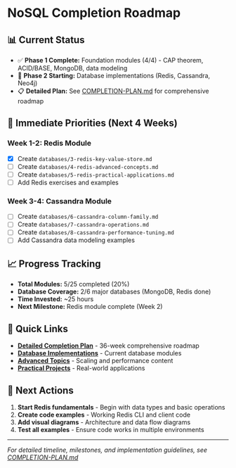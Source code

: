 # NoSQL Completion Roadmap

## 📊 **Current Status**
- ✅ **Phase 1 Complete:** Foundation modules (4/4) - CAP theorem, ACID/BASE, MongoDB, data modeling
- 🔄 **Phase 2 Starting:** Database implementations (Redis, Cassandra, Neo4j)
- 📋 **Detailed Plan:** See [COMPLETION-PLAN.md](./COMPLETION-PLAN.md) for comprehensive roadmap

## 🎯 **Immediate Priorities (Next 4 Weeks)**

### **Week 1-2: Redis Module**
- [x] Create `databases/3-redis-key-value-store.md`
- [ ] Create `databases/4-redis-advanced-concepts.md`
- [ ] Create `databases/5-redis-practical-applications.md`
- [ ] Add Redis exercises and examples

### **Week 3-4: Cassandra Module**
- [ ] Create `databases/6-cassandra-column-family.md`
- [ ] Create `databases/7-cassandra-operations.md`
- [ ] Create `databases/8-cassandra-performance-tuning.md`
- [ ] Add Cassandra data modeling examples

## 📈 **Progress Tracking**
- **Total Modules:** 5/25 completed (20%)
- **Database Coverage:** 2/6 major databases (MongoDB, Redis done)
- **Time Invested:** ~25 hours
- **Next Milestone:** Redis module complete (Week 2)

## 🔗 **Quick Links**
- **[Detailed Completion Plan](./COMPLETION-PLAN.md)** - 36-week comprehensive roadmap
- **[Database Implementations](./databases/)** - Current database modules
- **[Advanced Topics](./advanced/)** - Scaling and performance content
- **[Practical Projects](./practical/)** - Real-world applications

## 🚀 **Next Actions**
1. **Start Redis fundamentals** - Begin with data types and basic operations
2. **Create code examples** - Working Redis CLI and client code
3. **Add visual diagrams** - Architecture and data flow diagrams
4. **Test all examples** - Ensure code works in multiple environments

---
*For detailed timeline, milestones, and implementation guidelines, see [COMPLETION-PLAN.md](./COMPLETION-PLAN.md)*